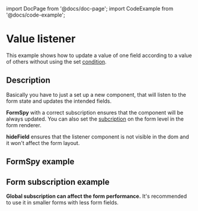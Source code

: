import DocPage from '@docs/doc-page';
import CodeExample from '@docs/code-example';

<DocPage>


# Value listener

This example shows how to update a value of one field according to a value of others without using the set [condition](/schema/condition-set).

## Description

Basically you have to just a set up a new component, that will listen to the form state and updates the intended fields.

**FormSpy** with a correct subscription ensures that the component will be always updated. You can also set the [subcription](/components/renderer#subscription) on the form level in the form renderer.

**hideField** ensures that the listener component is not visible in the dom and it won't affect the form layout.

## FormSpy example

<CodeExample source="components/examples/value-listener" mode="preview" />

## Form subscription example

**Global subscription can affect the form performance.** It's recommended to use it in smaller forms with less form fields.

<CodeExample source="components/examples/value-listener" mode="preview" />

</DocPage>